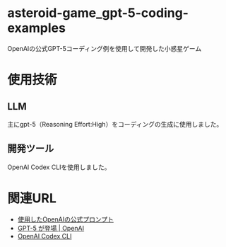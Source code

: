# asteroid-game_gpt-5-coding-examples
OpenAIの公式GPT-5コーディング例を使用して開発した小惑星ゲーム

# 使用技術
## LLM
主にgpt-5（Reasoning Effort:High）をコーディングの生成に使用しました。
## 開発ツール
OpenAI Codex CLIを使用しました。

# 関連URL
- [使用したOpenAIの公式プロンプト](https://github.com/openai/gpt-5-coding-examples/blob/main/examples/asteroid-game.yaml)
- [GPT-5 が登場 | OpenAI](https://openai.com/ja-JP/gpt-5/)
- [OpenAI Codex CLI](https://github.com/openai/codex)
